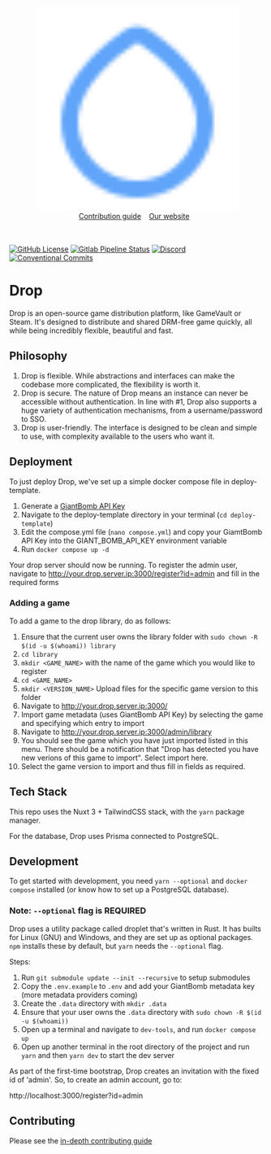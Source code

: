 <div align="center">
<img src="https://raw.githubusercontent.com/Drop-OSS/media-sources/refs/heads/main/drop.svg" width="400rem"/>
</div>
<div align="center">
	<a href="CONTRIBUTING.md">Contribution guide</a>&nbsp;&nbsp;&nbsp;
	<a href="https://deepcore.dev">Our website</a>&nbsp;&nbsp;&nbsp;
</div>
<br>
<br>

[![GitHub License](https://img.shields.io/github/license/Drop-OSS/drop-app)](LICENSE)
[![Gitlab Pipeline Status](https://img.shields.io/gitlab/pipeline-status/drop-oss%2Fdrop?gitlab_url=https%3A%2F%2Flab.deepcore.dev)](https://lab.deepcore.dev/drop-oss/drop/-/pipelines)
[![Discord](https://img.shields.io/discord/1291622805124812871?label=discord)](https://discord.gg/ACq4qZp4a9)
[![Conventional Commits](https://img.shields.io/badge/Conventional%20Commits-1.0.0-%23FE5196?logo=conventionalcommits&logoColor=white)](https://conventionalcommits.org)

# Drop

Drop is an open-source game distribution platform, like GameVault or Steam. It's designed to distribute and shared DRM-free game quickly, all while being incredibly flexible, beautiful and fast.

## Philosophy

1. Drop is flexible. While abstractions and interfaces can make the codebase more complicated, the flexibility is worth it.
2. Drop is secure. The nature of Drop means an instance can never be accessible without authentication. In line with #1, Drop also supports a huge variety of authentication mechanisms, from a username/password to SSO.
3. Drop is user-friendly. The interface is designed to be clean and simple to use, with complexity available to the users who want it.

## Deployment

To just deploy Drop, we've set up a simple docker compose file in deploy-template.

1. Generate a [GiantBomb API Key](https://www.giantbomb.com/api/)
2. Navigate to the deploy-template directory in your terminal (`cd deploy-template`)
3. Edit the compose.yml file (`nano compose.yml`) and copy your GiamtBomb API Key into the GIANT_BOMB_API_KEY environment variable
4. Run `docker compose up -d`

Your drop server should now be running. To register the admin user, navigate to http://your.drop.server.ip:3000/register?id=admin 
and fill in the required forms

### Adding a game
To add a game to the drop library, do as follows:
1. Ensure that the current user owns the library folder with `sudo chown -R $(id -u $(whoami)) library`
2. `cd library`
3. `mkdir <GAME_NAME>` with the name of the game which you would like to register
4. `cd <GAME_NAME>`
5. `mkdir <VERSION_NAME>` Upload files for the specific game version to this folder 
6. Navigate to http://your.drop.server.ip:3000/
7. Import game metadata (uses GiantBomb API Key) by selecting the game and specifying which entry to import
8. Navigate to http://your.drop.server.ip:3000/admin/library
9. You should see the game which you have just imported listed in this menu. There should be a notification that "Drop has detected you have new verions of this game to import". Select import here.
10. Select the game version to import and thus fill in fields as required.

## Tech Stack

This repo uses the Nuxt 3 + TailwindCSS stack, with the `yarn` package manager.

For the database, Drop uses Prisma connected to PostgreSQL.

## Development

To get started with development, you need `yarn --optional` and `docker compose` installed (or know how to set up a PostgreSQL database).

### Note: `--optional` flag is **REQUIRED**

Drop uses a utility package called droplet that's written in Rust. It has builts for Linux (GNU) and Windows, and they are set up as optional packages. `npm` installs these by default, but `yarn` needs the `--optional` flag.

Steps:

1. Run `git submodule update --init --recursive` to setup submodules
1. Copy the `.env.example` to `.env` and add your GiantBomb metadata key (more metadata providers coming)
1. Create the `.data` directory with `mkdir .data`
1. Ensure that your user owns the `.data` directory with `sudo chown -R $(id -u $(whoami))`
1. Open up a terminal and navigate to `dev-tools`, and run `docker compose up`
1. Open up another terminal in the root directory of the project and run `yarn` and then `yarn dev` to start the dev server

As part of the first-time bootstrap, Drop creates an invitation with the fixed id of 'admin'. So, to create an admin account, go to:

http://localhost:3000/register?id=admin

## Contributing

Please see the [in-depth contributing guide](CONTRIBUTING.md)
